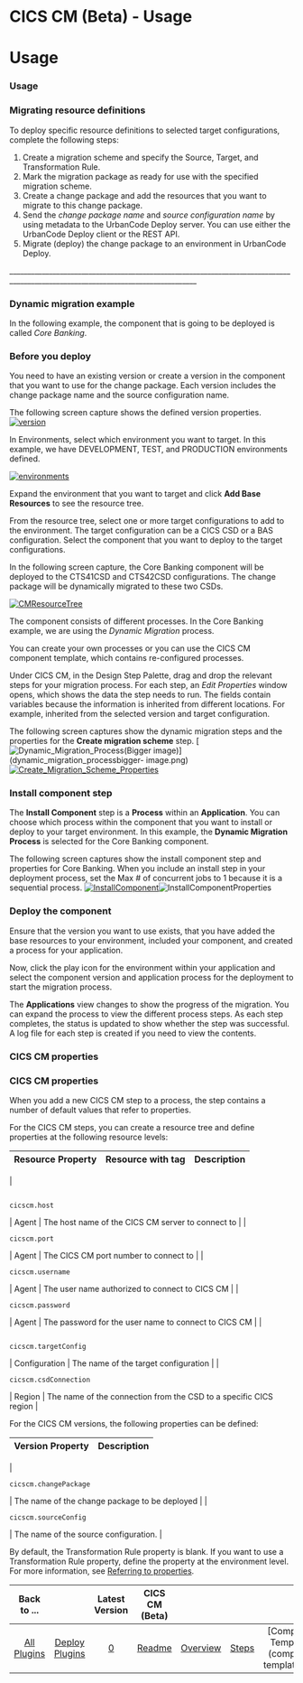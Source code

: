 
CICS CM (Beta) - Usage
======================

# Usage



### Usage




 


### Migrating resource definitions


To deploy specific resource definitions to selected target 
configurations, complete the following steps: 


1. Create a migration scheme and specify the Source, Target, and 
Transformation Rule.
2. Mark the migration package as ready for use with the specified migration scheme.
3. Create a 
change package and add the resources that you want to migrate to this change package.
4. Send the *change package name* 
and *source configuration name* by using metadata to the UrbanCode Deploy server. You can use either the UrbanCode 
Deploy client or the REST API.
5. Migrate (deploy) the change package to an environment in UrbanCode Deploy.



\_\_\_\_\_\_\_\_\_\_\_\_\_\_\_\_\_\_\_\_\_\_\_\_\_\_\_\_\_\_\_\_\_\_\_\_\_\_\_\_\_\_\_\_\_\_\_\_\_\_\_\_\_\_\_\_\_\_\_\_\_\_\_\_\_\_\_\_\_\_\_\_\_\_\_\_\_\_\_\_\_\_\_\_\_\_\_\_\_\_\_\_\_\_\_\_\_\_\_\_\_\_\_\_\_\_\_\_\_\_\_\_\_\_\_\_\_\_\_\_\_\_\_\_\_\_\_\_\_\_



### Dynamic migration example


In the following example, the component that is going to be deployed is called *Core 
Banking*.


### Before you deploy


You need to have an existing version or create a version in the component that you 
want to use for the change package. Each version includes the change package name and the source configuration name.



The following screen capture shows the defined version properties. [![version](version.png)](version.png)


In 
Environments, select which environment you want to target. In this example, we have DEVELOPMENT, TEST, and PRODUCTION 
environments defined.


 [![environments](environments.png)](environments.png)


Expand the environment that you want to
 target and click **Add Base Resources** to see the resource tree.


From the resource tree, select one or more target 
configurations to add to the environment. The target configuration can be a CICS CSD or a BAS configuration. Select the 
component that you want to deploy to the target configurations.


In the following screen capture, the Core Banking 
component will be deployed to the CTS41CSD and CTS42CSD configurations. The change package will be dynamically migrated 
to these two CSDs.


 [![CMResourceTree](cmresourcetree.png)](cmresourcetree.png)


The component consists of different 
processes. In the Core Banking example, we are using the *Dynamic Migration* process.


You can create your own 
processes or you can use the CICS CM component template, which contains re-configured processes.


Under CICS CM, in the
 Design Step Palette, drag and drop the relevant steps for your migration process. For each step, an *Edit Properties* 
window opens, which shows the data the step needs to run. The fields contain variables because the information is 
inherited from different locations. For example, inherited from the selected version and target configuration.


The 
following screen captures show the dynamic migration steps and the properties for the **Create migration scheme** step. 
[![Dynamic_Migration_Process(Bigger image)](dynamic_migration_processbigger-image.png)](dynamic_migration_processbigger-
image.png) 
[![Create_Migration_Scheme_Properties](create_migration_scheme_properties.png)](create_migration_scheme_properties.png)




### Install component step


The **Install Component** step is a **Process** within an **Application**. You can 
choose which process within the component that you want to install or deploy to your target environment. In this 
example, the **Dynamic Migration Process** is selected for the Core Banking component.


The following screen captures 
show the install component step and properties for Core Banking. When you include an install step in your deployment 
process, set the Max # of concurrent jobs to 1 because it is a sequential process. 
[![InstallComponent](installcomponent.png)](installcomponent.png)![InstallComponentProperties](installcomponentproperties.png)



### Deploy the component


Ensure that the version you want to use exists, that you have added the base resources to 
your environment, included your component, and created a process for your application.


Now, click the play icon for 
the environment within your application and select the component version and application process for the deployment to 
start the migration process.


The **Applications** view changes to show the progress of the migration. You can expand 
the process to view the different process steps. As each step completes, the status is updated to show whether the step 
was successful. A log file for each step is created if you need to view the contents.




### CICS CM properties





 


### CICS CM properties


When you add a new CICS CM step to a process, the step contains a number of default 
values that refer to properties.


For the CICS CM steps, you can create a resource tree and define properties at the 
following resource levels:




| Resource Property | Resource with tag | Description |
| --- | --- | --- |
| 
```

cicscm.host
```
 | Agent | The host name of the CICS CM server to connect to |
| 
```
cicscm.port
```
 | Agent | The 
CICS CM port number to connect to |
| 
```
cicscm.username
```
 | Agent | The user name authorized to connect to CICS CM
 |
| 
```
cicscm.password
```
 | Agent | The password for the user name to connect to CICS CM |
| 
```

cicscm.targetConfig
```
 | Configuration | The name of the target configuration |
| 
```
cicscm.csdConnection
```
 | 
Region | The name of the connection from the CSD to a specific CICS region |


For the CICS CM versions, the following 
properties can be defined:




| Version Property | Description |
| --- | --- |
| 
```
cicscm.changePackage
```
 | The 
name of the change package to be deployed |
| 
```
cicscm.sourceConfig
```
 | The name of the source configuration. |



By default, the Transformation Rule property is blank. If you want to use a Transformation Rule property, define the 
property at the environment level. For more information, see [Referring to 
properties](http://www.ibm.com/support/knowledgecenter/SS4GSP_6.1.0/com.ibm.udeploy.reference.doc/topics/ud_properties_using.html).





|Back to ...||Latest Version|CICS CM (Beta) |||||
| :---: | :---: | :---: | :---: | :---: | :---: | :---: | :---: |
|[All Plugins](../../index.md)|[Deploy Plugins](../README.md)|[0]()|[Readme](README.md)|[Overview](overview.md)|[Steps](steps.md)|[Component Templates](component templates.md)|[Downloads](downloads.md)|
